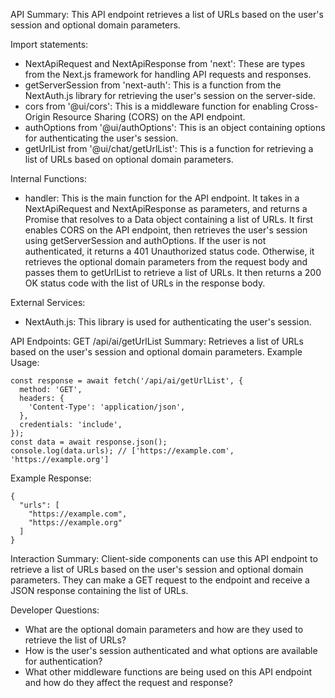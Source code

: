 API Summary:
This API endpoint retrieves a list of URLs based on the user's session and optional domain parameters.

Import statements:
- NextApiRequest and NextApiResponse from 'next': These are types from the Next.js framework for handling API requests and responses.
- getServerSession from 'next-auth': This is a function from the NextAuth.js library for retrieving the user's session on the server-side.
- cors from '@ui/cors': This is a middleware function for enabling Cross-Origin Resource Sharing (CORS) on the API endpoint.
- authOptions from '@ui/authOptions': This is an object containing options for authenticating the user's session.
- getUrlList from '@ui/chat/getUrlList': This is a function for retrieving a list of URLs based on optional domain parameters.

Internal Functions:
- handler: This is the main function for the API endpoint. It takes in a NextApiRequest and NextApiResponse as parameters, and returns a Promise that resolves to a Data object containing a list of URLs. It first enables CORS on the API endpoint, then retrieves the user's session using getServerSession and authOptions. If the user is not authenticated, it returns a 401 Unauthorized status code. Otherwise, it retrieves the optional domain parameters from the request body and passes them to getUrlList to retrieve a list of URLs. It then returns a 200 OK status code with the list of URLs in the response body.

External Services:
- NextAuth.js: This library is used for authenticating the user's session.

API Endpoints:
GET /api/ai/getUrlList
Summary: Retrieves a list of URLs based on the user's session and optional domain parameters.
Example Usage:
```
const response = await fetch('/api/ai/getUrlList', {
  method: 'GET',
  headers: {
    'Content-Type': 'application/json',
  },
  credentials: 'include',
});
const data = await response.json();
console.log(data.urls); // ['https://example.com', 'https://example.org']
```
Example Response:
```
{
  "urls": [
    "https://example.com",
    "https://example.org"
  ]
}
```

Interaction Summary:
Client-side components can use this API endpoint to retrieve a list of URLs based on the user's session and optional domain parameters. They can make a GET request to the endpoint and receive a JSON response containing the list of URLs.

Developer Questions:
- What are the optional domain parameters and how are they used to retrieve the list of URLs?
- How is the user's session authenticated and what options are available for authentication?
- What other middleware functions are being used on this API endpoint and how do they affect the request and response?
